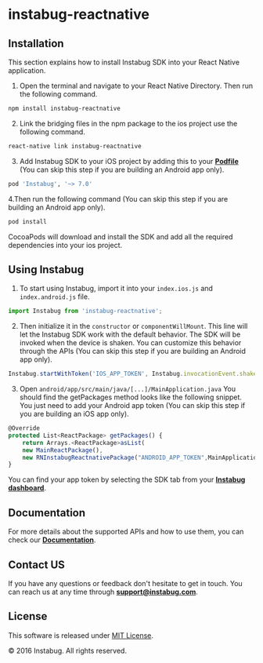
# instabug-reactnative

## Installation
This section explains how to install Instabug SDK into your React Native application.

1. Open the terminal and navigate to your React Native Directory. Then run the following command.

```bash
npm install instabug-reactnative
```

2. Link the bridging files in the npm package to the ios project use the following command.
```bash
react-native link instabug-reactnative
```
3. Add Instabug SDK to your iOS project by adding this to your [**Podfile**](https://guides.cocoapods.org/syntax/podfile.html) (You can skip this step if you are building an Android app only).
```bash
pod 'Instabug', '~> 7.0'
```
4.Then run the following command (You can skip this step if you are building an Android app only).
```bash
pod install
```
CocoaPods will download and install the SDK and add all the required dependencies into your ios project.

## Using Instabug
1. To start using Instabug, import it into your `index.ios.js` and `index.android.js` file.

```javascript
import Instabug from 'instabug-reactnative';
```
2. Then initialize it in the `constructor` or `componentWillMount`. This line will let the Instabug SDK work with the default behavior. The SDK will be invoked when the device is shaken. You can customize this behavior through the APIs (You can skip this step if you are building an Android app only).

```javascript
Instabug.startWithToken('IOS_APP_TOKEN', Instabug.invocationEvent.shake);
```
3. Open `android/app/src/main/java/[...]/MainApplication.java`
   You should find the getPackages method looks like the following snippet. You just need to add your Android app token (You can skip this step if you are building an iOS app only).
```javascript
@Override
protected List<ReactPackage> getPackages() {
	return Arrays.<ReactPackage>asList(
	new MainReactPackage(),
	new RNInstabugReactnativePackage("ANDROID_APP_TOKEN",MainApplication.this,"shake","#1D82DC"));
}
```
You can find your app token by selecting the SDK tab from your [**Instabug dashboard**](https://dashboard.instabug.com/app/sdk/).

## Documentation
For more details about the supported APIs and how to use them, you can check our [**Documentation**](https://docs.instabug.com/docs/react-native-overview).


## Contact US 
If you have any questions or feedback don't hesitate to get in touch. You can reach us at any time through **support@instabug.com**.



## License

This software is released under <a href="https://opensource.org/licenses/mit-license.php">MIT License</a>.

© 2016 Instabug. All rights reserved.
